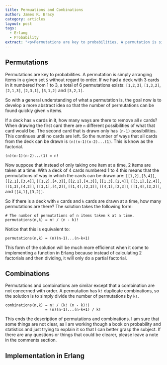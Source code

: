 ```yaml
---
title: Permuations and Combinations
author: James R. Bracy
category: articles
layout: post
tags:
  - Erlang
  - Probability
extract: "<p>Permutations are key to probabilities. A permutation is simply arranging items in a given set S without regard to order. If we had a deck with 3 cards in it numbered from 1 to 3, a total of 6 permutations exists&hellip;</p>"
---
```


## Permutations

Permutations are key to probabilities. A permutation is simply
arranging items in a given set `S` without regard to order. If we had
a deck with 3 cards in it numbered from 1 to 3, a total of 6
permutations exists: `[1,2,3]`, `[1,3,2]`, `[2,1,3]`, `[2,3,1]`,
`[3,1,2]` and `[3,2,1]`.

So with a general understanding of what a permutation is, the goal now
is to develop a more abstract idea so that the number of permutations
can be found quickly given `n` items.

If a deck has `n` cards in it, how many ways are there to
remove all `n` cards? When drawing the first card there are `n`
different possibilities of what that card would be. The second card
that is drawn only has `(n-1)` possibilities. This continues until no
cards are left. So the number of ways that all cards from the deck can
be drawn is `(n)(n-1)(n-2)...(1)`. This is know as the factorial.

    (n)(n-1)(n-2)...(1) = n!

Now suppose that instead of only taking one item at a time, 2 items
are taken at a time. With a deck of 4 cards numbered 1 to 4 this means
that the permutations of way in which the cards can be drawn are:
`[[1,2],[3,4]]`, `[[2,1],[3,4]]`, `[[1,2],[4,3]]`, `[[2,1],[4,3]]`,
`[[1,3],[2,4]]`, `[[3,1],[2,4]]`, `[[1,3],[4,2]]`, `[[3,1],[4,2]]`,
`[[1,4],[2,3]]`, `[[4,1],[2,3]]`, `[[1,4],[3,2]]`, and
`[[4,1],[3,2]]`.

So if there is a deck with `n` cards and `k` cards are drawn at
a time, how many permutations are there? The solution takes the
following form:

    # The number of permutations of n items taken k at a time.
    permutations(n,k) = n! / (n - k)!

Notice that this is equivalent to:

    permutations(n,k) = (n)(n-1)...(n-k+1)

This form of the solution will be much more efficienct when it come to
implementing a function in Erlang because instead of calculating 2
factorials and then dividing, it will only do a partial factorial.

## Combinations

Permutations and combinations are similar except that a combination
are not concerned with order. A permutation has `k!` duplicate
combinations, so the solution is to simply divide the number of
permutations by `k!`.

    combinations(n,k) = n! / (k! (n - k)!)
                      = (n)(n-1)...(n-k+1) / k!


This ends the description of permutations and combinations. I am sure
that some things are not clear, as I am working though a
book on probability and statistics and just trying to explain it so
that I can better grasp the subject. If there are any questions or
things that could be clearer, please leave a note in the comments section.

## Implementation in Erlang

<script src="http://gist.github.com/281617.js"></script>
